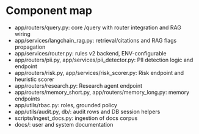 # Component map

- app/routers/query.py: core /query with router integration and RAG wiring
- app/services/langchain_rag.py: retrieval/citations and RAG flags propagation
- app/services/router.py: rules v2 backend, ENV-configurable
- app/routers/pii.py, app/services/pii_detector.py: PII detection logic and endpoint
- app/routers/risk.py, app/services/risk_scorer.py: Risk endpoint and heuristic scorer
- app/routers/research.py: Research agent endpoint
- app/routers/memory_short.py, app/routers/memory_long.py: memory endpoints
- app/utils/rbac.py: roles, grounded policy
- app/utils/audit.py, db/: audit rows and DB session helpers
- scripts/ingest_docs.py: ingestion of docs corpus
- docs/: user and system documentation
